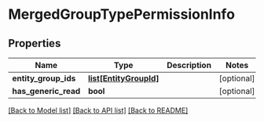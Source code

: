 # MergedGroupTypePermissionInfo

## Properties
Name | Type | Description | Notes
------------ | ------------- | ------------- | -------------
**entity_group_ids** | [**list[EntityGroupId]**](EntityGroupId.md) |  | [optional] 
**has_generic_read** | **bool** |  | [optional] 

[[Back to Model list]](../README.md#documentation-for-models) [[Back to API list]](../README.md#documentation-for-api-endpoints) [[Back to README]](../README.md)

